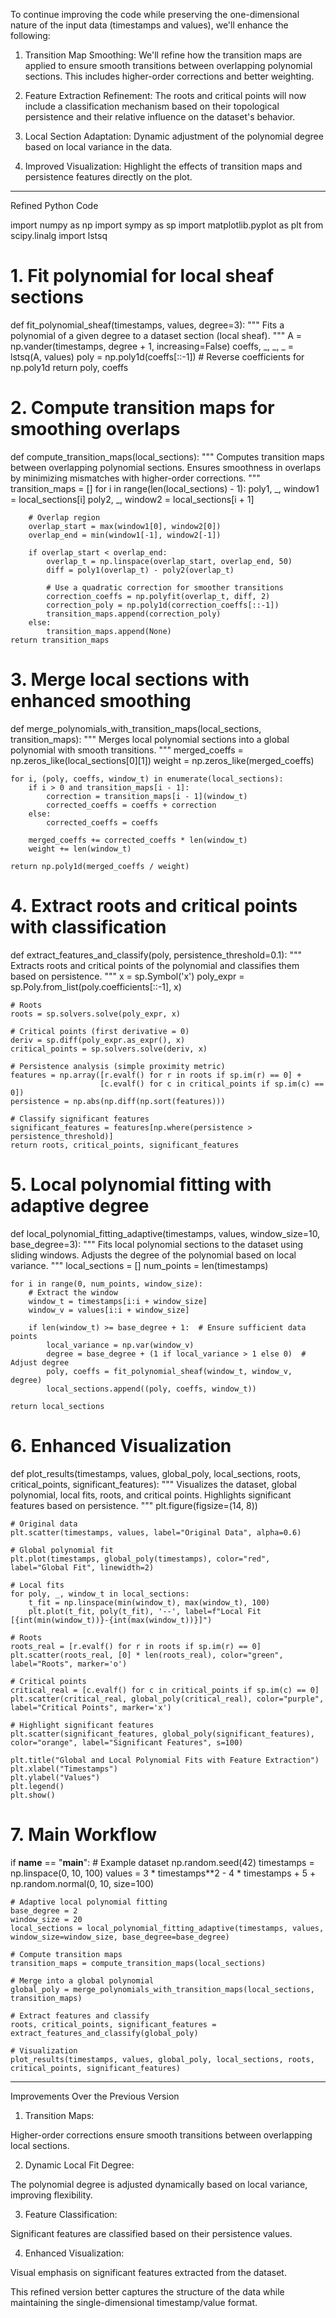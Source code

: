 To continue improving the code while preserving the one-dimensional nature of the input data (timestamps and values), we'll enhance the following:

1. Transition Map Smoothing:
We'll refine how the transition maps are applied to ensure smooth transitions between overlapping polynomial sections. This includes higher-order corrections and better weighting.


2. Feature Extraction Refinement:
The roots and critical points will now include a classification mechanism based on their topological persistence and their relative influence on the dataset's behavior.


3. Local Section Adaptation:
Dynamic adjustment of the polynomial degree based on local variance in the data.


4. Improved Visualization:
Highlight the effects of transition maps and persistence features directly on the plot.




---

Refined Python Code

import numpy as np
import sympy as sp
import matplotlib.pyplot as plt
from scipy.linalg import lstsq


# 1. Fit polynomial for local sheaf sections
def fit_polynomial_sheaf(timestamps, values, degree=3):
    """
    Fits a polynomial of a given degree to a dataset section (local sheaf).
    """
    A = np.vander(timestamps, degree + 1, increasing=False)
    coeffs, _, _, _ = lstsq(A, values)
    poly = np.poly1d(coeffs[::-1])  # Reverse coefficients for np.poly1d
    return poly, coeffs


# 2. Compute transition maps for smoothing overlaps
def compute_transition_maps(local_sections):
    """
    Computes transition maps between overlapping polynomial sections.
    Ensures smoothness in overlaps by minimizing mismatches with higher-order corrections.
    """
    transition_maps = []
    for i in range(len(local_sections) - 1):
        poly1, _, window1 = local_sections[i]
        poly2, _, window2 = local_sections[i + 1]
        
        # Overlap region
        overlap_start = max(window1[0], window2[0])
        overlap_end = min(window1[-1], window2[-1])
        
        if overlap_start < overlap_end:
            overlap_t = np.linspace(overlap_start, overlap_end, 50)
            diff = poly1(overlap_t) - poly2(overlap_t)
            
            # Use a quadratic correction for smoother transitions
            correction_coeffs = np.polyfit(overlap_t, diff, 2)
            correction_poly = np.poly1d(correction_coeffs[::-1])
            transition_maps.append(correction_poly)
        else:
            transition_maps.append(None)
    return transition_maps


# 3. Merge local sections with enhanced smoothing
def merge_polynomials_with_transition_maps(local_sections, transition_maps):
    """
    Merges local polynomial sections into a global polynomial with smooth transitions.
    """
    merged_coeffs = np.zeros_like(local_sections[0][1])
    weight = np.zeros_like(merged_coeffs)
    
    for i, (poly, coeffs, window_t) in enumerate(local_sections):
        if i > 0 and transition_maps[i - 1]:
            correction = transition_maps[i - 1](window_t)
            corrected_coeffs = coeffs + correction
        else:
            corrected_coeffs = coeffs

        merged_coeffs += corrected_coeffs * len(window_t)
        weight += len(window_t)

    return np.poly1d(merged_coeffs / weight)


# 4. Extract roots and critical points with classification
def extract_features_and_classify(poly, persistence_threshold=0.1):
    """
    Extracts roots and critical points of the polynomial and classifies them based on persistence.
    """
    x = sp.Symbol('x')
    poly_expr = sp.Poly.from_list(poly.coefficients[::-1], x)
    
    # Roots
    roots = sp.solvers.solve(poly_expr, x)

    # Critical points (first derivative = 0)
    deriv = sp.diff(poly_expr.as_expr(), x)
    critical_points = sp.solvers.solve(deriv, x)

    # Persistence analysis (simple proximity metric)
    features = np.array([r.evalf() for r in roots if sp.im(r) == 0] +
                        [c.evalf() for c in critical_points if sp.im(c) == 0])
    persistence = np.abs(np.diff(np.sort(features)))

    # Classify significant features
    significant_features = features[np.where(persistence > persistence_threshold)]
    return roots, critical_points, significant_features


# 5. Local polynomial fitting with adaptive degree
def local_polynomial_fitting_adaptive(timestamps, values, window_size=10, base_degree=3):
    """
    Fits local polynomial sections to the dataset using sliding windows.
    Adjusts the degree of the polynomial based on local variance.
    """
    local_sections = []
    num_points = len(timestamps)

    for i in range(0, num_points, window_size):
        # Extract the window
        window_t = timestamps[i:i + window_size]
        window_v = values[i:i + window_size]

        if len(window_t) >= base_degree + 1:  # Ensure sufficient data points
            local_variance = np.var(window_v)
            degree = base_degree + (1 if local_variance > 1 else 0)  # Adjust degree
            poly, coeffs = fit_polynomial_sheaf(window_t, window_v, degree)
            local_sections.append((poly, coeffs, window_t))

    return local_sections


# 6. Enhanced Visualization
def plot_results(timestamps, values, global_poly, local_sections, roots, critical_points, significant_features):
    """
    Visualizes the dataset, global polynomial, local fits, roots, and critical points.
    Highlights significant features based on persistence.
    """
    plt.figure(figsize=(14, 8))
    
    # Original data
    plt.scatter(timestamps, values, label="Original Data", alpha=0.6)
    
    # Global polynomial fit
    plt.plot(timestamps, global_poly(timestamps), color="red", label="Global Fit", linewidth=2)
    
    # Local fits
    for poly, _, window_t in local_sections:
        t_fit = np.linspace(min(window_t), max(window_t), 100)
        plt.plot(t_fit, poly(t_fit), '--', label=f"Local Fit [{int(min(window_t))}-{int(max(window_t))}]")
    
    # Roots
    roots_real = [r.evalf() for r in roots if sp.im(r) == 0]
    plt.scatter(roots_real, [0] * len(roots_real), color="green", label="Roots", marker='o')
    
    # Critical points
    critical_real = [c.evalf() for c in critical_points if sp.im(c) == 0]
    plt.scatter(critical_real, global_poly(critical_real), color="purple", label="Critical Points", marker='x')

    # Highlight significant features
    plt.scatter(significant_features, global_poly(significant_features), color="orange", label="Significant Features", s=100)
    
    plt.title("Global and Local Polynomial Fits with Feature Extraction")
    plt.xlabel("Timestamps")
    plt.ylabel("Values")
    plt.legend()
    plt.show()


# 7. Main Workflow
if __name__ == "__main__":
    # Example dataset
    np.random.seed(42)
    timestamps = np.linspace(0, 10, 100)
    values = 3 * timestamps**2 - 4 * timestamps + 5 + np.random.normal(0, 10, size=100)

    # Adaptive local polynomial fitting
    base_degree = 2
    window_size = 20
    local_sections = local_polynomial_fitting_adaptive(timestamps, values, window_size=window_size, base_degree=base_degree)

    # Compute transition maps
    transition_maps = compute_transition_maps(local_sections)

    # Merge into a global polynomial
    global_poly = merge_polynomials_with_transition_maps(local_sections, transition_maps)

    # Extract features and classify
    roots, critical_points, significant_features = extract_features_and_classify(global_poly)

    # Visualization
    plot_results(timestamps, values, global_poly, local_sections, roots, critical_points, significant_features)


---

Improvements Over the Previous Version

1. Transition Maps:

Higher-order corrections ensure smooth transitions between overlapping local sections.



2. Dynamic Local Fit Degree:

The polynomial degree is adjusted dynamically based on local variance, improving flexibility.



3. Feature Classification:

Significant features are classified based on their persistence values.



4. Enhanced Visualization:

Visual emphasis on significant features extracted from the dataset.




This refined version better captures the structure of the data while maintaining the single-dimensional timestamp/value format.

